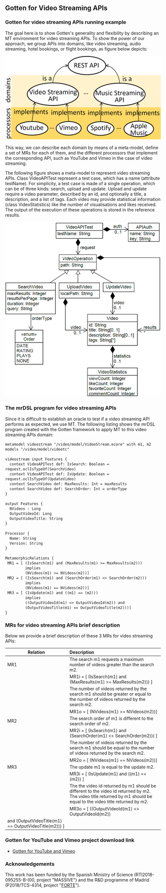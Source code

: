 ## Gotten for Video Streaming APIs

### Gotten for video streaming APIs running example

The goal here is to show Gotten's generality and flexibility by describing an MT environment for video streaming APIs. To show the power of our approach, we group APIs into domains, like video streaming, audio streaming, hotel bookings, or flight bookings, as figure below depicts:

![APIs diagram](https://raw.githubusercontent.com/g0tten/images/main/figures/apis.png)

This way, we can describe each domain by means of a meta-model, define a set of MRs for each of them, and the different processors that implement the corresponding API, such as YouTube and Vimeo in the case of video streaming.

The following figure shows a meta-model to represent video streaming APIs. Class VideoAPITest represent a test case, which has a name (attribute testName). For simplicity, a test case is made of a single operation, which can be of three kinds: search, upload and update. Upload and update require a video parameter, described by an id, and optionally a title, a description, and a list of tags. Each video may provide statistical information (class VideoStatistics) like the number of visualisations and likes received. The output of the execution of these operations is stored in the reference results.

![Video Streaming APIs meta-model](https://raw.githubusercontent.com/g0tten/images/main/model/video_streaming_mm.png)

### The mrDSL program for video streaming APIs

Since it is difficult to establish an oracle to test if a video streaming API performs as expected, we use MT. The following listing shows the mrDSL program created with the Gotten framework to apply MT to this video streaming APIs domain: 

```
metamodel videostream "/video/model/VideoStream.ecore" with m1, m2
models "/video/model/videotc" 

videostream input Features {
  context VideoAPITest def: IsSearch: Boolean = request.oclIsTypeOf(SearchVideo)
  context VideoAPITest def: IsUpdate: Boolean = request.oclIsTypeOf(UpdateVideo)
  context SearchVideo def: MaxResults: Int = maxResults
  context SearchVideo def: SearchOrder: Int = orderType
}

output Features {
  NVideos : Long
  OutputVideoId: Long
  OutputVideoTitle: String
}

Processor {
  Name: String
  Version: String
}
 
MetamorphicRelations {
 MR1 = [ (IsSearch(m1) and (MaxResults(m1) >= MaxResults(m2))) 
         implies 
         (NVideos(m1) >= NVideos(m2))]
 MR2 = [ (IsSearch(m1) and (SearchOrder(m1) <> SearchOrder(m2))) 
         implies 
         (NVideos(m1) == NVideos(m2))]
 MR3 = [ (IsUpdate(m1) and ((m1) == (m2)))
         implies 
         ((OutputVideoId(m1) <> OutputVideoId(m2)) and
         (OutputVideoTitle(m1) == OutputVideoTitle(m2)))]
}
```

### MRs for video streaming APIs brief description

Below we provide a brief description of these 3 MRs for video streaming APIs:

Relation | Description |
--- | :--- | 
MR1 | The search m1 requests a maximum number of videos greater than the search m2. |
&nbsp; | MR1i = [ (IsSearch(m1) and (MaxResults(m1) >= MaxResults(m2))) ] |
&nbsp; | The number of videos returned by the search m1 should be greater or equal to the number of videos returned by the search m2. |
&nbsp; | MR1o = [ (NVideos(m1) >= NVideos(m2))] |
MR2 | The search order of m1 is different to the search order of m2. |
&nbsp; | MR2i = [ (IsSearch(m1) and (SearchOrder(m1) <> SearchOrder(m2)))  ] |
&nbsp; | The number of videos returned by the search m1 should be equal to the number of videos returned by the search m2. |
&nbsp; | MR2o = [ (NVideos(m1) == NVideos(m2))] |
MR3 | The update m1 is equal to the update m2. |
&nbsp; | MR3i = [ (IsUpdate(m1) and ((m1) == (m2)) ] |
&nbsp; | The the video id returned by m1 should be different to the video id returned by m2. The video title returned by m1 should be equal to the video title returned by m2. |
&nbsp; | MR3o = [ ((OutputVideoId(m1) <> OutputVideoId(m2))
           and (OutputVideoTitle(m1) == OutputVideoTitle(m2))) ] |

### Gotten for YouTube and Vimeo project download link

- [Gotten for YouTube and Vimeo](https://github.com/g0tten/video/zipball/main)

### Acknowledgements
This work has been funded by the Spanish Ministry of Science (RTI2018-095255-B-I00, project "MASSIVE") and the R&D programme of Madrid (P2018/TCS-4314, project "[FORTE](https://antares.sip.ucm.es/forte-cm/)").
